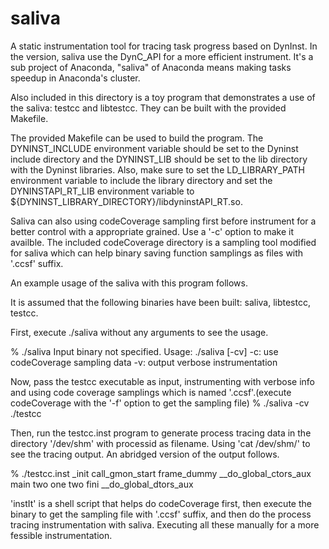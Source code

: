 saliva
======

A static instrumentation tool for tracing task progress based on DynInst.
In the version, saliva use the DynC_API for a more efficient instrument.
It's a sub project of Anaconda, "saliva" of Anaconda means making tasks
speedup in Anaconda's cluster.

Also included in this directory is a toy program that demonstrates a use
of the saliva: testcc and libtestcc. They can be built with the provided
Makefile.

The provided Makefile can be used to build the program. The DYNINST_INCLUDE
environment variable should be set to the Dyninst include directory and the
DYNINST_LIB should be set to the lib directory with the Dyninst libraries.
Also, make sure to set the LD_LIBRARY_PATH environment variable to include
the library directory and set the DYNINSTAPI_RT_LIB environment variable to
${DYNINST_LIBRARY_DIRECTORY}/libdyninstAPI_RT.so.

Saliva can also using codeCoverage sampling first before instrument for
a better control with a appropriate grained. Use a '-c' option to make
it availble. The included codeCoverage directory is a sampling tool
modified for saliva which can help binary saving function samplings as
files with '.ccsf' suffix.

An example usage of the saliva with this program follows.

It is assumed that the following binaries have been built: saliva,
libtestcc, testcc.

First, execute ./saliva without any arguments to see the usage.

% ./saliva
Input binary not specified.
Usage: ./saliva [-cv] <binary>
    -c: use codeCoverage sampling data
    -v: output verbose instrumentation

Now, pass the testcc executable as input, instrumenting with verbose info
and using code coverage samplings which is named '<binary>.ccsf'.(execute
codeCoverage with the '-f' option to get the sampling file)
% ./saliva -cv ./testcc

Then, run the testcc.inst program to generate process tracing data in the
directory '/dev/shm' with processid as filename. Using 'cat /dev/shm/<pid>'
to see the tracing output. An abridged version of the output follows.

% ./testcc.inst
_init call_gmon_start frame_dummy __do_global_ctors_aux main two one two
fini __do_global_dtors_aux

'instIt' is a shell script that helps do codeCoverage first, then execute
the binary to get the sampling file with '.ccsf' suffix, and then do the
process tracing instrumentation with saliva. Executing all these manually
for a more fessible instrumentation.

